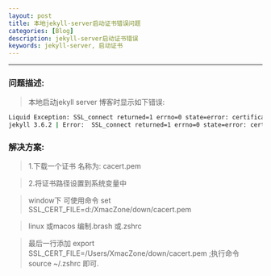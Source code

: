 ```yaml
---
layout: post
title: 本地jekyll-server启动证书错误问题
categories: [Blog]
description: jekyll-server启动证书错误
keywords: jekyll-server, 启动证书
---
```


--- 

### 问题描述:
> 本地启动jekyll server 博客时显示如下错误:
``` bash
Liquid Exception: SSL_connect returned=1 errno=0 state=error: certificate verify failed in /_layouts/page.html
jekyll 3.6.2 | Error:  SSL_connect returned=1 errno=0 state=error: certificate verify failed    
```

### 解决方案:
> 1.下载一个证书 名称为: cacert.pem

> 2.将证书路径设置到系统变量中 

> window下 可使用命令 set SSL_CERT_FILE=d:/XmacZone/down/cacert.pem

> linux 或macos 编制.brash 或.zshrc 

> 最后一行添加 export  SSL_CERT_FILE=/Users/XmacZone/down/cacert.pem   ;执行命令 source ~/.zshrc 即可.